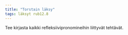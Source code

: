 ```yaml
---
title: "Torstain läksy"
tags: läksyt rub12.8
---
```


Tee kirjasta kaikki refleksiivipronomineihin liittyvät tehtävät.
